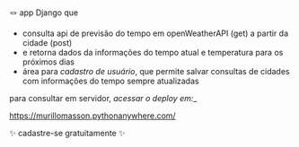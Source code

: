 🪢 app Django que
*  consulta api de previsão do tempo em openWeatherAPI (get) a partir da cidade (post)
*  e retorna dados da informações do tempo atual e temperatura para os próximos dias
*  área para _cadastro de usuário_, que permite salvar consultas de cidades com informações do tempo sempre atualizadas

para consultar em servidor, _acessar o deploy em:__

https://murillomasson.pythonanywhere.com/

✨ cadastre-se gratuitamente ✨
